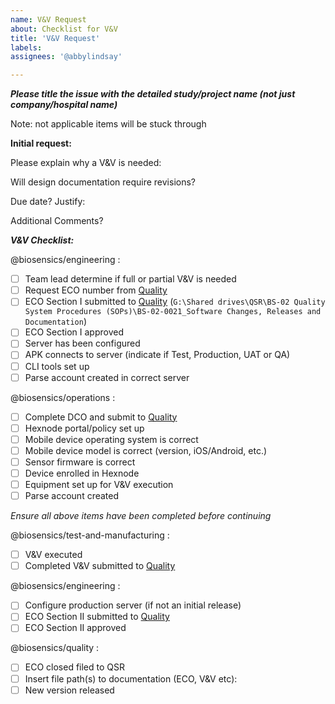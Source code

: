 ```yaml
---
name: V&V Request
about: Checklist for V&V
title: 'V&V Request'
labels: 
assignees: '@abbylindsay'

---
```

***Please title the issue with the detailed study/project name (not just company/hospital name)***

Note: not applicable items will be stuck through

**Initial request:**

Please explain why a V&V is needed:

Will design documentation require revisions?

Due date? Justify:

Additional Comments?



***V&V Checklist:***

@biosensics/engineering : 
- [ ] Team lead determine if full or partial V&V is needed
- [ ] Request ECO number from [Quality](mailto:quality@biosensics.com)
- [ ] ECO Section I submitted to [Quality](mailto:quality@biosensics.com)
      (`G:\Shared drives\QSR\BS-02 Quality System Procedures (SOPs)\BS-02-0021_Software Changes, Releases and Documentation`)
- [ ] ECO Section I approved
- [ ] Server has been configured
- [ ] APK connects to server (indicate if Test, Production, UAT or QA)
- [ ] CLI tools set up
- [ ] Parse account created in correct server

@biosensics/operations :
- [ ] Complete DCO and submit to [Quality](mailto:quality@biosensics.com)
- [ ] Hexnode portal/policy set up
- [ ] Mobile device operating system is correct
- [ ] Mobile device model is correct (version, iOS/Android, etc.)
- [ ] Sensor firmware is correct
- [ ] Device enrolled in Hexnode
- [ ] Equipment set up for V&V execution
- [ ] Parse account created

*Ensure all above items have been completed before continuing*

@biosensics/test-and-manufacturing :
- [ ] V&V executed
- [ ] Completed V&V submitted to [Quality](mailto:quality@biosensics.com)

@biosensics/engineering :
- [ ] Configure production server (if not an initial release)
- [ ] ECO Section II submitted to [Quality](mailto:quality@biosensics.com)
- [ ] ECO Section II approved

@biosensics/quality :
- [ ] ECO closed filed to QSR
- [ ] Insert file path(s) to documentation (ECO, V&V etc):
- [ ] New version released
